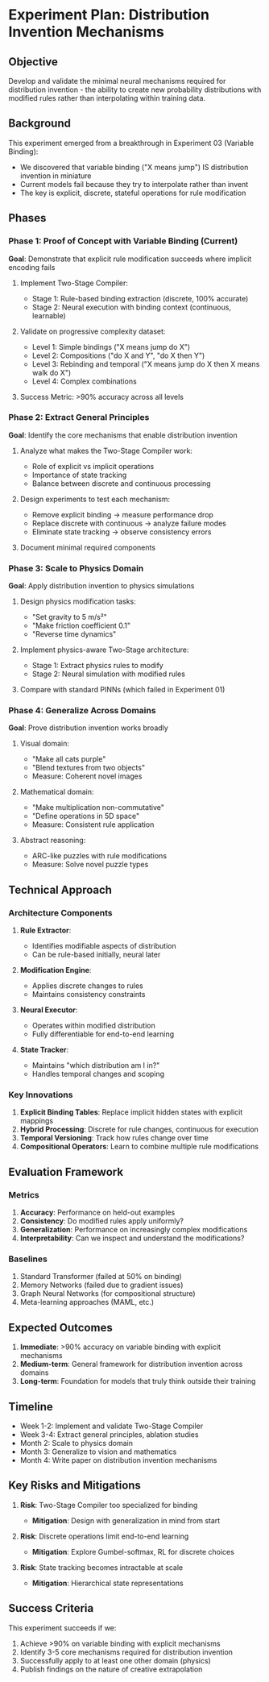 # Experiment Plan: Distribution Invention Mechanisms

## Objective

Develop and validate the minimal neural mechanisms required for distribution invention - the ability to create new probability distributions with modified rules rather than interpolating within training data.

## Background

This experiment emerged from a breakthrough in Experiment 03 (Variable Binding):
- We discovered that variable binding ("X means jump") IS distribution invention in miniature
- Current models fail because they try to interpolate rather than invent
- The key is explicit, discrete, stateful operations for rule modification

## Phases

### Phase 1: Proof of Concept with Variable Binding (Current)
**Goal**: Demonstrate that explicit rule modification succeeds where implicit encoding fails

1. Implement Two-Stage Compiler:
   - Stage 1: Rule-based binding extraction (discrete, 100% accurate)
   - Stage 2: Neural execution with binding context (continuous, learnable)

2. Validate on progressive complexity dataset:
   - Level 1: Simple bindings ("X means jump do X")
   - Level 2: Compositions ("do X and Y", "do X then Y")
   - Level 3: Rebinding and temporal ("X means jump do X then X means walk do X")
   - Level 4: Complex combinations

3. Success Metric: >90% accuracy across all levels

### Phase 2: Extract General Principles
**Goal**: Identify the core mechanisms that enable distribution invention

1. Analyze what makes the Two-Stage Compiler work:
   - Role of explicit vs implicit operations
   - Importance of state tracking
   - Balance between discrete and continuous processing

2. Design experiments to test each mechanism:
   - Remove explicit binding → measure performance drop
   - Replace discrete with continuous → analyze failure modes
   - Eliminate state tracking → observe consistency errors

3. Document minimal required components

### Phase 3: Scale to Physics Domain
**Goal**: Apply distribution invention to physics simulations

1. Design physics modification tasks:
   - "Set gravity to 5 m/s²"
   - "Make friction coefficient 0.1"
   - "Reverse time dynamics"

2. Implement physics-aware Two-Stage architecture:
   - Stage 1: Extract physics rules to modify
   - Stage 2: Neural simulation with modified rules

3. Compare with standard PINNs (which failed in Experiment 01)

### Phase 4: Generalize Across Domains
**Goal**: Prove distribution invention works broadly

1. Visual domain:
   - "Make all cats purple"
   - "Blend textures from two objects"
   - Measure: Coherent novel images

2. Mathematical domain:
   - "Make multiplication non-commutative"
   - "Define operations in 5D space"
   - Measure: Consistent rule application

3. Abstract reasoning:
   - ARC-like puzzles with rule modifications
   - Measure: Solve novel puzzle types

## Technical Approach

### Architecture Components

1. **Rule Extractor**:
   - Identifies modifiable aspects of distribution
   - Can be rule-based initially, neural later

2. **Modification Engine**:
   - Applies discrete changes to rules
   - Maintains consistency constraints

3. **Neural Executor**:
   - Operates within modified distribution
   - Fully differentiable for end-to-end learning

4. **State Tracker**:
   - Maintains "which distribution am I in?"
   - Handles temporal changes and scoping

### Key Innovations

1. **Explicit Binding Tables**: Replace implicit hidden states with explicit mappings
2. **Hybrid Processing**: Discrete for rule changes, continuous for execution
3. **Temporal Versioning**: Track how rules change over time
4. **Compositional Operators**: Learn to combine multiple rule modifications

## Evaluation Framework

### Metrics

1. **Accuracy**: Performance on held-out examples
2. **Consistency**: Do modified rules apply uniformly?
3. **Generalization**: Performance on increasingly complex modifications
4. **Interpretability**: Can we inspect and understand the modifications?

### Baselines

1. Standard Transformer (failed at 50% on binding)
2. Memory Networks (failed due to gradient issues)
3. Graph Neural Networks (for compositional structure)
4. Meta-learning approaches (MAML, etc.)

## Expected Outcomes

1. **Immediate**: >90% accuracy on variable binding with explicit mechanisms
2. **Medium-term**: General framework for distribution invention across domains
3. **Long-term**: Foundation for models that truly think outside their training

## Timeline

- Week 1-2: Implement and validate Two-Stage Compiler
- Week 3-4: Extract general principles, ablation studies
- Month 2: Scale to physics domain
- Month 3: Generalize to vision and mathematics
- Month 4: Write paper on distribution invention mechanisms

## Key Risks and Mitigations

1. **Risk**: Two-Stage Compiler too specialized for binding
   - **Mitigation**: Design with generalization in mind from start

2. **Risk**: Discrete operations limit end-to-end learning
   - **Mitigation**: Explore Gumbel-softmax, RL for discrete choices

3. **Risk**: State tracking becomes intractable at scale
   - **Mitigation**: Hierarchical state representations

## Success Criteria

This experiment succeeds if we:
1. Achieve >90% on variable binding with explicit mechanisms
2. Identify 3-5 core mechanisms required for distribution invention
3. Successfully apply to at least one other domain (physics)
4. Publish findings on the nature of creative extrapolation